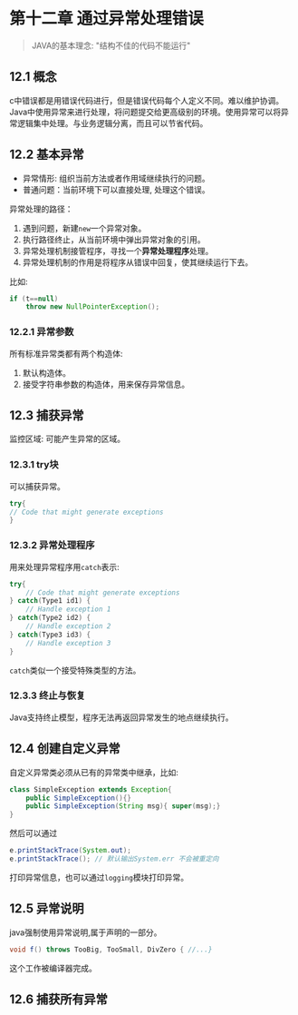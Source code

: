 # 第十二章 通过异常处理错误

>  JAVA的基本理念: "结构不佳的代码不能运行"

## 12.1 概念 
c中错误都是用错误代码进行，但是错误代码每个人定义不同。难以维护协调。Java中使用异常来进行处理，将问题提交给更高级别的环境。使用异常可以将异常逻辑集中处理。与业务逻辑分离，而且可以节省代码。

## 12.2 基本异常
- 异常情形: 组织当前方法或者作用域继续执行的问题。
- 普通问题：当前环境下可以直接处理, 处理这个错误。

异常处理的路径：
1. 遇到问题，新建`new`一个异常对象。
2. 执行路径终止，从当前环境中弹出异常对象的引用。
3. 异常处理机制接管程序，寻找一个**异常处理程序**处理。
4. 异常处理机制的作用是将程序从错误中回复，使其继续运行下去。

比如:
```java
if (t==null)
    throw new NullPointerException();
```
### 12.2.1 异常参数

所有标准异常类都有两个构造体:
1. 默认构造体。
2. 接受字符串参数的构造体，用来保存异常信息。

## 12.3 捕获异常

监控区域: 可能产生异常的区域。
### 12.3.1 try块

可以捕获异常。
```java
try{
// Code that might generate exceptions
}
```

### 12.3.2 异常处理程序
用来处理异常程序用`catch`表示:
```java
try{
    // Code that might generate exceptions
} catch(Type1 id1) {
    // Handle exception 1
} catch(Type2 id2) {
    // Handle exception 2
} catch(Type3 id3) {
    // Handle exception 3
}
```
`catch`类似一个接受特殊类型的方法。

### 12.3.3 终止与恢复

Java支持终止模型，程序无法再返回异常发生的地点继续执行。

## 12.4 创建自定义异常

自定义异常类必须从已有的异常类中继承，比如: 
```java
class SimpleException extends Exception{
    public SimpleException(){}
    public SimpleException(String msg){ super(msg);}
}
```
然后可以通过
```java
e.printStackTrace(System.out);
e.printStackTrace(); // 默认输出System.err 不会被重定向
```

打印异常信息，也可以通过`logging`模块打印异常。

## 12.5 异常说明
java强制使用异常说明,属于声明的一部分。
```java
void f() throws TooBig, TooSmall, DivZero { //...}
```
这个工作被编译器完成。

## 12.6 捕获所有异常



